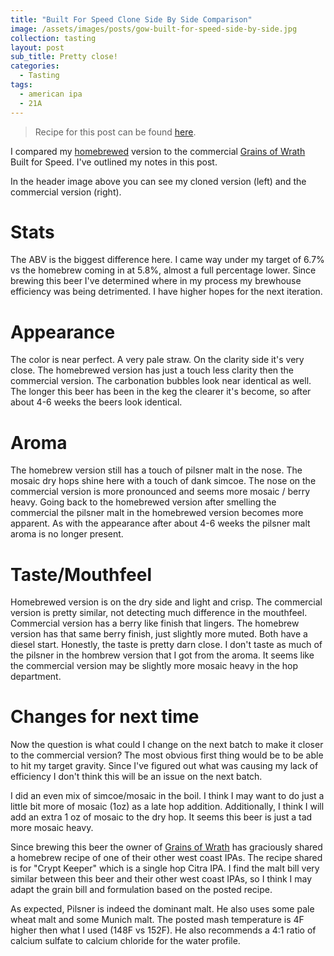 ```yaml
---
title: "Built For Speed Clone Side By Side Comparison"
image: /assets/images/posts/gow-built-for-speed-side-by-side.jpg
collection: tasting
layout: post
sub_title: Pretty close!
categories:
  - Tasting
tags:
  - american ipa
  - 21A
---
```


> Recipe for this post can be found [here](/recipes/built-for-speed-clone/).

I compared my [homebrewed](/recipes/built-for-speed-clone/) version to the commercial [Grains of Wrath](https://gowbeer.com) Built for Speed. I've
outlined my notes in this post.

In the header image above you can see my cloned version (left)
and the commercial version (right).

# Stats

The ABV is the biggest difference here. I came way under my target of
6.7% vs the homebrew coming in at 5.8%, almost a full percentage lower. Since brewing
this beer I've determined where in my process my brewhouse efficiency was being detrimented.
I have higher hopes for the next iteration.

# Appearance

The color is near perfect. A very pale straw. On the clarity side it's
very close. The homebrewed version has just a touch less clarity then
the commercial version. The carbonation bubbles look near identical
as well. The longer this beer has been in the keg the clearer it's become, so after about
4-6 weeks the beers look identical.

# Aroma

The homebrew version still has a touch of pilsner malt in the nose.
The mosaic dry hops shine here with a touch of dank simcoe. The nose
on the commercial version is more pronounced and seems more mosaic
/ berry heavy. Going back to the homebrewed version after smelling
the commercial the pilsner malt in the homebrewed version becomes
more apparent. As with the appearance after about 4-6 weeks the pilsner malt aroma
is no longer present.

# Taste/Mouthfeel

Homebrewed version is on the dry side and light and crisp. The commercial
version is pretty similar, not detecting much difference in the mouthfeel.
Commercial version has a berry like finish that lingers. The homebrew version
has that same berry finish, just slightly more muted. Both have a diesel start.
Honestly, the taste is pretty darn close. I don't taste as much of the pilsner
in the hombrew version that I got from the aroma. It seems like the commercial
version may be slightly more mosaic heavy in the hop department.

# Changes for next time

Now the question is what could I change on the next batch to make it closer to the
commercial version? The most obvious first thing would be to be able to hit my target gravity.
Since I've figured out what was causing my lack of efficiency I don't think this will be
an issue on the next batch.

I did an even mix of simcoe/mosaic in the boil. I think I may want to do just a
little bit more of mosaic (1oz) as a late hop addition. Additionally, I think I will add
an extra 1 oz of mosaic to the dry hop. It seems this beer is just a tad more mosaic heavy.

Since brewing this beer the owner of [Grains of Wrath](https://gowbeer.com/) has
graciously shared a homebrew recipe of one of their other west coast IPAs. The recipe
shared is for "Crypt Keeper" which is a single hop Citra IPA. I find the malt bill very
similar between this beer and their other west coast IPAs, so I think I may adapt the
grain bill and formulation based on the posted recipe.

As expected, Pilsner is indeed the dominant malt. He also uses some pale wheat malt and
some Munich malt. The posted mash temperature is 4F higher then what I used (148F vs 152F).
He also recommends a 4:1 ratio of calcium sulfate to calcium chloride for the water profile.
